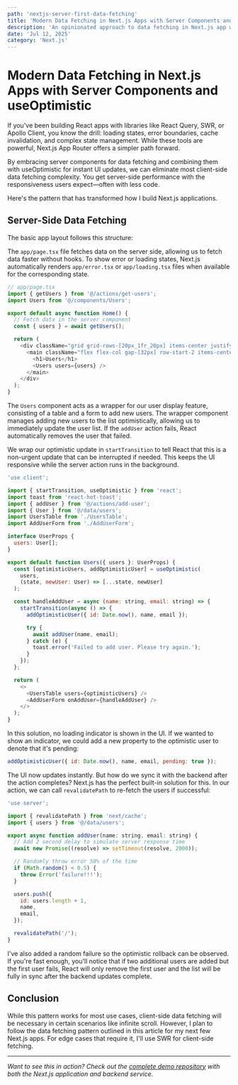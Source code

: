 ```yaml
---
path: 'nextjs-server-first-data-fetching'
title: 'Modern Data Fetching in Next.js Apps with Server Components and useOptimistic'
description: 'An opinionated approach to data fetching in Next.js app with Server Components and useOptimistic'
date: 'Jul 12, 2025'
category: 'Next.js'
---
```


# Modern Data Fetching in Next.js Apps with Server Components and useOptimistic

If you've been building React apps with libraries like React Query, SWR, or Apollo Client, you know the drill: loading states, error boundaries, cache invalidation, and complex state management. While these tools are powerful, Next.js App Router offers a simpler path forward.

By embracing server components for data fetching and combining them with useOptimistic for instant UI updates, we can eliminate most client-side data fetching complexity. You get server-side performance with the responsiveness users expect—often with less code.

Here's the pattern that has transformed how I build Next.js applications.

## Server-Side Data Fetching

The basic app layout follows this structure:

The `app/page.tsx` file fetches data on the server side, allowing us to fetch data faster without hooks. To show error or loading states, Next.js automatically renders `app/error.tsx` or `app/loading.tsx` files when available for the corresponding state.

```javascript
// app/page.tsx
import { getUsers } from '@/actions/get-users';
import Users from '@/components/Users';

export default async function Home() {
  // Fetch data in the server component
  const { users } = await getUsers();

  return (
    <div className="grid grid-rows-[20px_1fr_20px] items-center justify-items-center min-h-screen p-8 pb-20 gap-16 sm:p-20 font-[family-name:var(--font-geist-sans)]">
      <main className="flex flex-col gap-[32px] row-start-2 items-center sm:items-start">
        <h1>Users</h1>
        <Users users={users} />
      </main>
    </div>
  );
}
```

The `Users` component acts as a wrapper for our user display feature, consisting of a table and a form to add new users. The wrapper component manages adding new users to the list optimistically, allowing us to immediately update the user list. If the `addUser` action fails, React automatically removes the user that failed.

We wrap our optimistic update in `startTransition` to tell React that this is a non-urgent update that can be interrupted if needed. This keeps the UI responsive while the server action runs in the background.

```javascript
'use client';

import { startTransition, useOptimistic } from 'react';
import toast from 'react-hot-toast';
import { addUser } from '@/actions/add-user';
import { User } from '@/data/users';
import UsersTable from './UsersTable';
import AddUserForm from './AddUserForm';

interface UserProps {
  users: User[];
}

export default function Users({ users }: UserProps) {
  const [optimisticUsers, addOptimisticUser] = useOptimistic(
    users,
    (state, newUser: User) => [...state, newUser]
  );

  const handleAddUser = async (name: string, email: string) => {
    startTransition(async () => {
      addOptimisticUser({ id: Date.now(), name, email });

      try {
        await addUser(name, email);
      } catch (e) {
        toast.error('Failed to add user. Please try again.');
      }
    });
  };

  return (
    <>
      <UsersTable users={optimisticUsers} />
      <AddUserForm onAddUser={handleAddUser} />
    </>
  );
}
```

In this solution, no loading indicator is shown in the UI. If we wanted to show an indicator, we could add a new property to the optimistic user to denote that it's pending:

```javascript
addOptimisticUser({ id: Date.now(), name, email, pending: true });
```

The UI now updates instantly. But how do we sync it with the backend after the action completes? Next.js has the perfect built-in solution for this. In our action, we can call `revalidatePath` to re-fetch the users if successful:

```javascript
'use server';

import { revalidatePath } from 'next/cache';
import { users } from '@/data/users';

export async function addUser(name: string, email: string) {
  // Add 2 second delay to simulate server response time
  await new Promise((resolve) => setTimeout(resolve, 2000));

  // Randomly throw error 50% of the time
  if (Math.random() < 0.5) {
    throw Error('failure!!!');
  }

  users.push({
    id: users.length + 1,
    name,
    email,
  });

  revalidatePath('/');
}
```

I've also added a random failure so the optimistic rollback can be observed. If you're fast enough, you'll notice that if two additional users are added but the first user fails, React will only remove the first user and the list will be fully in sync after the backend updates complete.

## Conclusion

While this pattern works for most use cases, client-side data fetching will be necessary in certain scenarios like infinite scroll. However, I plan to follow the data fetching pattern outlined in this article for my next few Next.js apps. For edge cases that require it, I'll use SWR for client-side fetching.

---

_Want to see this in action? Check out the [complete demo repository](https://github.com/edodso2/blog/tree/master/nextjs-server-first-data-fetching) with both the Next.js application and backend service._
